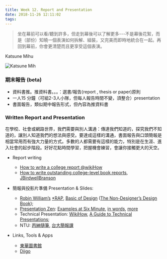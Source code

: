 ```yaml
---
title: Week 12. Report and Presentation
date: 2018-11-26 12:11:02
tags:
---
```

>坐在幕前可以看/聽到許多，但走到幕後可以了解更多---不是幕後花絮，而是（部份）知曉一個表演如何拆解、組裝，又完美而即時地統合在一起。再回到幕前，你會更清楚而且更享受這個表演。
> 
Katsune Mihu


![Katsune Mih](https://cdn.unwire.hk/wp-content/uploads/2016/12/1206-3b.jpg)

### 期末報告 (beta)
* 資料書推。推資料書。。。：選書/報告(report , thesis or paper)原則
* 一人15 分鐘（可組2-3人小隊，但每人報告時間不變，須整合）presentation
* 書面報告，類似期中報告形式，但內容為推資料書

### Written Report and Presentation


在學校、社會或網路世界，我們需要與別人溝通：傳達我們知道的，探究我們不知道的，讓別人知道我們的想法與感受。要達成這樣的溝通，書面報告與口頭簡報是相當常用而有強大力量的方式。多數的人都需要有這樣的能力，特別是在生涯、進入社會的起步階段。好好花點時間學習，把握機會練習，會讓你接觸更大的天空。

* Report writing
	* [How to write a college report @wikiHow](https://www.wikihow.com/Write-a-Report)
	* [How to write outstanding college-level book reports](https://www.servicescape.com/blog/how-to-write-outstanding-college-level-book-reports), [JBirdwellBranson](https://www.servicescape.com/editors/jbirdwellbranson)
* 簡報與投影片準備 Presentation & Slides: 
	* [Robin William’s](http://www.ratz.com/) [*RAP](http://www.basiccomposition.com/resources/VISUALDESIGNTHEORY.pdf), [Basic of Design](http://ebookbrowsee.net/proximity-notes-slides-pdf-d534732172) ([The Non-Designer’s Design Book](http://www.amazon.com/The-Non-Designers-Design-Book-Edition/dp/0321534042)); 
	* [Presentation Zen](http://www.presentationzen.com/): [Examples at Six Minute](http://sixminutes.dlugan.com/presentation-zen-slide-examples/), [in words](http://www.garrreynolds.com/Presentation/pdf/presentation_tips.pdf), [more](http://www.slideshare.net/philtoland/presentation-zen-1655196)
	* Technical Presentation: 
[WikiHow](http://www.wikihow.com/Make-a-Scientific-or-Technical-Presentation), [A Guide to Technical Presentations](http://www.google.com.tw/url?sa=t&rct=j&q=&esrc=s&source=web&cd=7&cad=rja&ved=0CHQQFjAG&url=http%3A%2F%2Fwww.ece.utah.edu%2F%7Ecfurse%2FCLEAR%2Fspeaking%2FHandouts%2FTech%2520slide%2520presentation.ppt&ei=TYfEUvvRDIrllAWP_4DYCg&usg=AFQjCNHrlC7bMIHQzp2DdPDAKNlhl1RjDA&sig2=Db8DSCxO2-TrRUpEyuiqQg); 
	* NTU: [丙紳隨筆](http://pcyeh.blog.ntu.edu.tw/2013/02/27/%E7%B0%A1%E5%A0%B1%E6%80%8E%E9%BA%BC%E6%95%99%EF%BC%9F%E5%8F%B0%E5%A4%A7%E9%9B%BB%E6%A9%9F%E9%80%99%E9%BA%BC%E6%95%99%EF%BC%81/), [台大簡報課](https://www.facebook.com/TaiDaXPresentation)

 * Links, Tools & Apps
	* [東華圖書館](https://www.lib.ndhu.edu.tw/)
	* [Diigo](https://www.diigo.com/)

